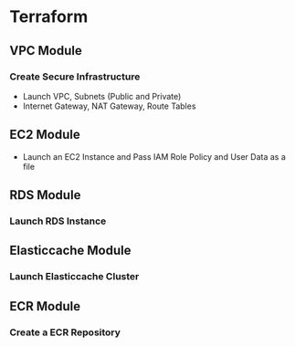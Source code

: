 # Terraform

## VPC Module
### Create Secure Infrastructure  
- Launch VPC, Subnets (Public and Private)  
- Internet Gateway, NAT Gateway, Route Tables  

## EC2 Module  
- Launch an EC2 Instance and Pass IAM Role Policy and User Data as a file  

## RDS Module
### Launch RDS Instance

## Elasticcache Module
### Launch Elasticcache Cluster

## ECR Module
### Create a ECR Repository